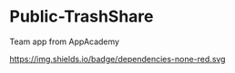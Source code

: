 # Public-TrashShare
Team app from AppAcademy

https://img.shields.io/badge/dependencies-none-red.svg
